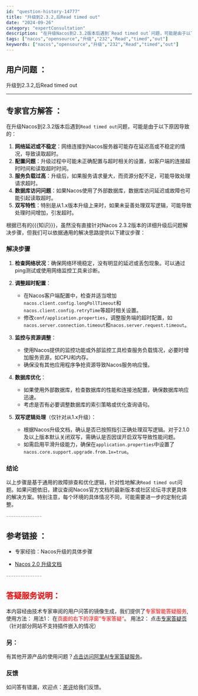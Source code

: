 ```yaml
---
id: "question-history-14777"
title: "升级到2.3.2,后Read timed out"
date: "2024-09-26"
category: "expertConsultation"
description: "在升级Nacos到2.3.2版本后遇到`Read timed out`问题，可能是由于以下原因导致的：1. **网络延迟或不稳定**：网络连接到Nacos服务器可能存在延迟高或不稳定的情况，导致读取超时。2. **配置问题**：升级过程中可能未正确配置与超时相关的设置，如客户端的连接超时时间和读取超"
tags: ["nacos","opensource","升级","232","Read","timed","out"]
keywords: ["nacos","opensource","升级","232","Read","timed","out"]
---
```


## 用户问题 ： 
 升级到2.3.2,后Read timed out  

---------------
## 专家官方解答 ：

在升级Nacos到2.3.2版本后遇到`Read timed out`问题，可能是由于以下原因导致的：

1. **网络延迟或不稳定**：网络连接到Nacos服务器可能存在延迟高或不稳定的情况，导致读取超时。
2. **配置问题**：升级过程中可能未正确配置与超时相关的设置，如客户端的连接超时时间和读取超时时间。
3. **服务负载过高**：升级后，如果服务请求量大，而资源分配不足，可能导致处理请求超时。
4. **数据库访问问题**：如果Nacos使用了外部数据库，数据库访问延迟或故障也可能引起读取超时。
5. **双写特性**：特别是从1.x版本升级上来时，如果未妥善处理双写逻辑，可能导致处理时间增加，引发超时。

根据已有的{{{知识}}}，虽然没有直接针对Nacos 2.3.2版本的详细升级后问题解决步骤，但我们可以依据通用的解决思路提供以下建议步骤：

### 解决步骤

1. **检查网络状况**：确保网络环境稳定，没有明显的延迟或丢包现象。可以通过ping测试或使用网络监控工具来诊断。

2. **调整超时配置**：
   - 在Nacos客户端配置中，检查并适当增加`nacos.client.config.longPollTimeout`和`nacos.client.config.retryTime`等超时相关设置。
   - 修改`conf/application.properties`，调整服务端的超时配置，如`nacos.server.connection.timeout`和`nacos.server.request.timeout`。

3. **监控与资源调整**：
   - 使用Nacos提供的监控功能或外部监控工具检查服务负载情况，必要时增加服务资源，如CPU和内存。
   - 确保没有其他应用程序争抢资源导致Nacos服务响应慢。

4. **数据库优化**：
   - 如果使用外部数据库，检查数据库的性能和连接池配置，确保数据库响应迅速。
   - 考虑是否有必要调整数据库的索引策略或优化查询语句。

5. **双写逻辑处理**（仅针对从1.x升级）：
   - 根据Nacos升级文档，确认是否已按照指引正确处理双写逻辑。对于2.1.0及以上版本默认关闭双写，需确认是否因误开启双写导致性能问题。
   - 如需启用平滑升级能力，确保在`application.properties`中设置了`nacos.core.support.upgrade.from.1x=true`。

### 结论

以上步骤是基于通用的故障排查和优化逻辑，针对性地解决`Read timed out`问题。如果问题依旧，建议查阅Nacos官方文档的最新版本或社区论坛寻求更具体的解决方案。特别注意，每个环境的具体情况不同，可能需要进一步的定制化调整。


<font color="#949494">---------------</font> 


## 参考链接 ：

* 专家经验：Nacos升级的具体步骤 
 
 * [Nacos 2.0 升级文档](https://nacos.io/docs/latest/upgrading/200-upgrading)


 <font color="#949494">---------------</font> 
 


## <font color="#FF0000">答疑服务说明：</font> 

本内容经由技术专家审阅的用户问答的镜像生成，我们提供了<font color="#FF0000">专家智能答疑服务</font>,使用方法：
用法1： 在<font color="#FF0000">页面的右下的浮窗”专家答疑“</font>。
用法2： 点击[专家答疑页](https://answer.opensource.alibaba.com/docs/intro)（针对部分网站不支持插件嵌入的情况）
### 另：


有其他开源产品的使用问题？[点击访问阿里AI专家答疑服务](https://answer.opensource.alibaba.com/docs/intro)。
### 反馈
如问答有错漏，欢迎点：[差评](https://ai.nacos.io/user/feedbackByEnhancerGradePOJOID?enhancerGradePOJOId=14789)给我们反馈。
